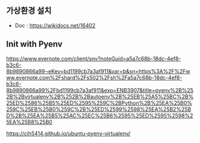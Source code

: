 
## 가상환경 설치

- Doc : https://wikidocs.net/16402




## Init with Pyenv

https://www.evernote.com/client/snv?noteGuid=a5a7c68b-18dc-4ef8-b3c6-8b9890866a99¬eKey=bd1199cb7a3af911&var=b&sn=https%3A%2F%2Fwww.evernote.com%2Fshard%2Fs502%2Fsh%2Fa5a7c68b-18dc-4ef8-b3c6-8b9890866a99%2Fbd1199cb7a3af911&exp=ENB3907&title=pyenv%2B%252B%2Bvirtualenv%2B%252B%2Bautoenv%2B%25EB%25A5%25BC%2B%25ED%2586%25B5%25ED%2595%259C%2BPython%2B%25EA%25B0%259C%25EB%25B0%259C%2B%25ED%2599%2598%25EA%25B2%25BD%2B%25EA%25B5%25AC%25EC%25B6%2595%25ED%2595%2598%25EA%25B8%25B0

https://cjh5414.github.io/ubuntu-pyenv-virtualenv/

